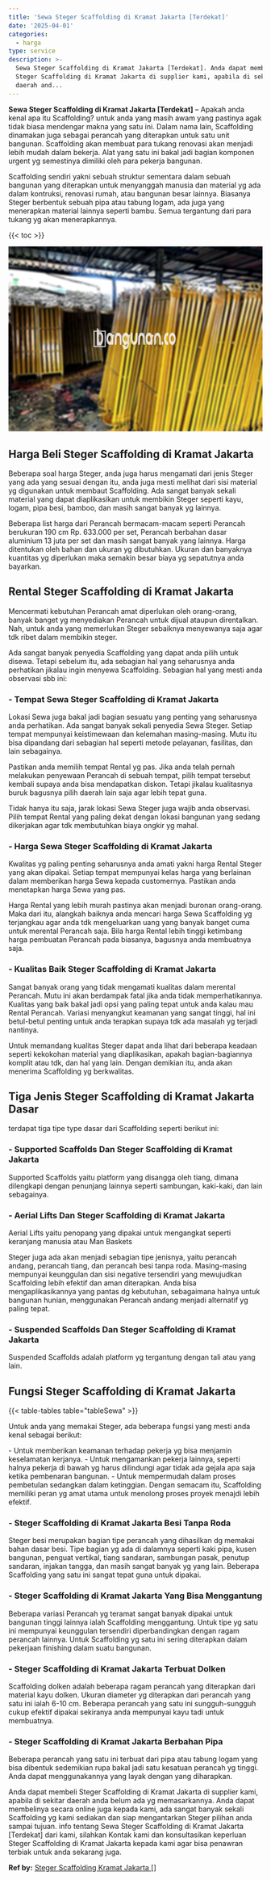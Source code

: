 ```yaml
---
title: 'Sewa Steger Scaffolding di Kramat Jakarta [Terdekat]'
date: '2025-04-01'
categories:
  - harga
type: service
description: >-
  Sewa Steger Scaffolding di Kramat Jakarta [Terdekat]. Anda dapat membeli
  Steger Scaffolding di Kramat Jakarta di supplier kami, apabila di sekitar
  daerah and...
---
```


**Sewa Steger Scaffolding di Kramat Jakarta \[Terdekat\]** – Apakah anda kenal apa itu Scaffolding? untuk anda yang masih awam yang pastinya agak tidak biasa mendengar makna yang satu ini. Dalam nama lain, Scaffolding dinamakan juga sebagai perancah yang diterapkan untuk satu unit bangunan. Scaffolding akan membuat para tukang renovasi akan menjadi lebih mudah dalam bekerja. Alat yang satu ini bakal jadi bagian komponen urgent yg semestinya dimiliki oleh para pekerja bangunan.

Scaffolding sendiri yakni sebuah struktur sementara dalam sebuah bangunan yang diterapkan untuk menyanggah manusia dan material yg ada dalam kontruksi, renovasi rumah, atau bangunan besar lainnya. Biasanya Steger berbentuk sebuah pipa atau tabung logam, ada juga yang menerapkan material lainnya seperti bambu. Semua tergantung dari para tukang yg akan menerapkannya.

{{< toc >}}

![Sewa Steger Scaffolding di Kramat Jakarta [Terdekat]](/images/sewa-scaffolding-steger-11.png)

## Harga Beli Steger Scaffolding di Kramat Jakarta

Beberapa soal harga Steger, anda juga harus mengamati dari jenis Steger yang ada yang sesuai dengan itu, anda juga mesti melihat dari sisi material yg digunakan untuk membaut Scaffolding. Ada sangat banyak sekali material yang dapat diaplikasikan untuk membikin Steger seperti kayu, logam, pipa besi, bamboo, dan masih sangat banyak yg lainnya.

Beberapa list harga dari Perancah bermacam-macam seperti Perancah berukuran 190 cm Rp. 633.000 per set, Perancah berbahan dasar aluminium 13 juta per set dan masih sangat banyak yang lainnya. Harga ditentukan oleh bahan dan ukuran yg dibutuhkan. Ukuran dan banyaknya kuantitas yg diperlukan maka semakin besar biaya yg sepatutnya anda bayarkan.

## Rental Steger Scaffolding di Kramat Jakarta

Mencermati kebutuhan Perancah amat diperlukan oleh orang-orang, banyak banget yg menyediakan Perancah untuk dijual ataupun direntalkan. Nah, untuk anda yang memerlukan Steger sebaiknya menyewanya saja agar tdk ribet dalam membikin steger.

Ada sangat banyak penyedia Scaffolding yang dapat anda pilih untuk disewa. Tetapi sebelum itu, ada sebagian hal yang seharusnya anda perhatikan jikalau ingin menyewa Scaffolding. Sebagian hal yang mesti anda observasi sbb ini:

### \- Tempat Sewa Steger Scaffolding di Kramat Jakarta

Lokasi Sewa juga bakal jadi bagian sesuatu yang penting yang seharusnya anda perhatikan. Ada sangat banyak sekali penyedia Sewa Steger. Setiap tempat mempunyai keistimewaan dan kelemahan masing-masing. Mutu itu bisa dipandang dari sebagian hal seperti metode pelayanan, fasilitas, dan lain sebagainya.

Pastikan anda memilih tempat Rental yg pas. Jika anda telah pernah melakukan penyewaan Perancah di sebuah tempat, pilih tempat tersebut kembali supaya anda bisa mendapatkan diskon. Tetapi jikalau kualitasnya buruk bagusnya pilih daerah lain saja agar lebih tepat guna.

Tidak hanya itu saja, jarak lokasi Sewa Steger juga wajib anda observasi. Pilih tempat Rental yang paling dekat dengan lokasi bangunan yang sedang dikerjakan agar tdk membutuhkan biaya ongkir yg mahal.

### \- Harga Sewa Steger Scaffolding di Kramat Jakarta

Kwalitas yg paling penting seharusnya anda amati yakni harga Rental Steger yang akan dipakai. Setiap tempat mempunyai kelas harga yang berlainan dalam memberikan harga Sewa kepada customernya. Pastikan anda menetapkan harga Sewa yang pas.

Harga Rental yang lebih murah pastinya akan menjadi buronan orang-orang. Maka dari itu, alangkah baiknya anda mencari harga Sewa Scaffolding yg terjangkau agar anda tdk mengeluarkan uang yang banyak banget cuma untuk merental Perancah saja. Bila harga Rental lebih tinggi ketimbang harga pembuatan Perancah pada biasanya, bagusnya anda membuatnya saja.

### \- Kualitas Baik Steger Scaffolding di Kramat Jakarta

Sangat banyak orang yang tidak mengamati kualitas dalam merental Perancah. Mutu ini akan berdampak fatal jika anda tidak memperhatikannya. Kualitas yang baik bakal jadi opsi yang paling tepat untuk anda kalau mau Rental Perancah. Variasi menyangkut keamanan yang sangat tinggi, hal ini betul-betul penting untuk anda terapkan supaya tdk ada masalah yg terjadi nantinya.

Untuk memandang kualitas Steger dapat anda lihat dari beberapa keadaan seperti kekokohan material yang diaplikasikan, apakah bagian-bagiannya komplit atau tdk, dan hal yang lain. Dengan demikian itu, anda akan menerima Scaffolding yg berkwalitas.

## Tiga Jenis Steger Scaffolding di Kramat Jakarta Dasar

terdapat tiga tipe type dasar dari Scaffolding seperti berikut ini:

### \- Supported Scaffolds Dan Steger Scaffolding di Kramat Jakarta

Supported Scaffolds yaitu platform yang disangga oleh tiang, dimana dilengkapi dengan penunjang lainnya seperti sambungan, kaki-kaki, dan lain sebagainya.

### \- Aerial Lifts Dan Steger Scaffolding di Kramat Jakarta

Aerial Lifts yaitu penopang yang dipakai untuk mengangkat seperti keranjang manusia atau Man Baskets

Steger juga ada akan menjadi sebagian tipe jenisnya, yaitu perancah andang, perancah tiang, dan perancah besi tanpa roda. Masing-masing mempunyai keunggulan dan sisi negative tersendiri yang mewujudkan Scaffolding lebih efektif dan aman diterapkan. Anda bisa mengaplikasikannya yang pantas dg kebutuhan, sebagaimana halnya untuk bangunan hunian, menggunakan Perancah andang menjadi alternatif yg paling tepat.

### \- Suspended Scaffolds Dan Steger Scaffolding di Kramat Jakarta

Suspended Scaffolds adalah platform yg tergantung dengan tali atau yang lain.

## Fungsi Steger Scaffolding di Kramat Jakarta

{{< table-tables table="tableSewa" >}}

Untuk anda yang memakai Steger, ada beberapa fungsi yang mesti anda kenal sebagai berikut:

\- Untuk memberikan keamanan terhadap pekerja yg bisa menjamin keselamatan kerjanya. - Untuk mengamankan pekerja lainnya, seperti halnya pekerja di bawah yg harus dilindungi agar tidak ada gejala apa saja ketika pembenaran bangunan. - Untuk mempermudah dalam proses pembetulan sedangkan dalam ketinggian. Dengan semacam itu, Scaffolding memiliki peran yg amat utama untuk menolong proses proyek menajdi lebih efektif.

### \- Steger Scaffolding di Kramat Jakarta Besi Tanpa Roda

Steger besi merupakan bagian tipe perancah yang dihasilkan dg memakai bahan dasar besi. Tipe bagian yg ada di dalamnya seperti kaki pipa, kusen bangunan, penguat vertikal, tiang sandaran, sambungan pasak, penutup sandaran, injakan tangga, dan masih sangat banyak yg yang lain. Beberapa Scaffolding yang satu ini sangat tepat guna untuk dipakai.

### \- Steger Scaffolding di Kramat Jakarta Yang Bisa Menggantung

Beberapa variasi Perancah yg teramat sangat banyak dipakai untuk bangunan tinggi lainnya ialah Scaffolding menggantung. Untuk tipe yg satu ini mempunyai keunggulan tersendiri diperbandingkan dengan ragam perancah lainnya. Untuk Scaffolding yg satu ini sering diterapkan dalam pekerjaan finishing dalam suatu bangunan.

### \- Steger Scaffolding di Kramat Jakarta Terbuat Dolken

Scaffolding dolken adalah beberapa ragam perancah yang diterapkan dari material kayu dolken. Ukuran diameter yg diterapkan dari perancah yang satu ini ialah 6-10 cm. Beberapa perancah yang satu ini sungguh-sungguh cukup efektif dipakai sekiranya anda mempunyai kayu tadi untuk membuatnya.

### \- Steger Scaffolding di Kramat Jakarta Berbahan Pipa

Beberapa perancah yang satu ini terbuat dari pipa atau tabung logam yang bisa dibentuk sedemikian rupa bakal jadi satu kesatuan perancah yg tinggi. Anda dapat menggunakannya yang layak dengan yang diharapkan.

Anda dapat membeli Steger Scaffolding di Kramat Jakarta di supplier kami, apabila di sekitar daerah anda belum ada yg memasarkannya. Anda dapat membelinya secara online juga kepada kami, ada sangat banyak sekali Scaffolding yg kami sediakan dan siap mengantarkan Steger pilihan anda sampai tujuan. info tentang Sewa Steger Scaffolding di Kramat Jakarta \[Terdekat\] dari kami, silahkan Kontak kami dan konsultasikan keperluan Steger Scaffolding di Kramat Jakarta kepada kami agar bisa penawran terbiak untuk anda sekarang juga.

**Ref by:** [Steger Scaffolding Kramat Jakarta []](https://id.wikipedia.org/wiki/Steger)
